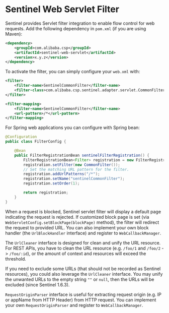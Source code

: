 # Sentinel Web Servlet Filter

Sentinel provides Servlet filter integration to enable flow control for web requests.
Add the following dependency in `pom.xml` (if you are using Maven):

```xml
<dependency>
    <groupId>com.alibaba.csp</groupId>
    <artifactId>sentinel-web-servlet</artifactId>
    <version>x.y.z</version>
</dependency>
```

To activate the filter, you can simply configure your `web.xml` with:

```xml
<filter>
	<filter-name>SentinelCommonFilter</filter-name>
	<filter-class>com.alibaba.csp.sentinel.adapter.servlet.CommonFilter</filter-class>
</filter>

<filter-mapping>
	<filter-name>SentinelCommonFilter</filter-name>
	<url-pattern>/*</url-pattern>
</filter-mapping>
```

For Spring web applications you can configure with Spring bean:

```java
@Configuration
public class FilterConfig {

    @Bean
    public FilterRegistrationBean sentinelFilterRegistration() {
        FilterRegistrationBean<Filter> registration = new FilterRegistrationBean<>();
        registration.setFilter(new CommonFilter());
        // Set the matching URL pattern for the filter.
        registration.addUrlPatterns("/*");
        registration.setName("sentinelCommonFilter");
        registration.setOrder(1);

        return registration;
    }
}
```

When a request is blocked, Sentinel servlet filter will display a default page indicating the request is rejected.
If customized block page is set (via `WebServletConfig.setBlockPage(blockPage)` method),
the filter will redirect the request to provided URL. You can also implement your own
block handler (the `UrlBlockHandler` interface) and register to `WebCallbackManager`.

The `UrlCleaner` interface is designed for clean and unify the URL resource.
For REST APIs, you have to clean the URL resource (e.g. `/foo/1` and `/foo/2` -> `/foo/:id`), or
the amount of context and resources will exceed the threshold.

If you need to exclude some URLs (that should not be recorded as Sentinel resources), you could also
leverage the `UrlCleaner` interface. You may unify the unwanted URLs to the empty string `""` or `null`,
then the URLs will be excluded (since Sentinel 1.6.3).

`RequestOriginParser` interface is useful for extracting request origin (e.g. IP or appName from HTTP Header)
from HTTP request. You can implement your own `RequestOriginParser` and register to `WebCallbackManager`.
